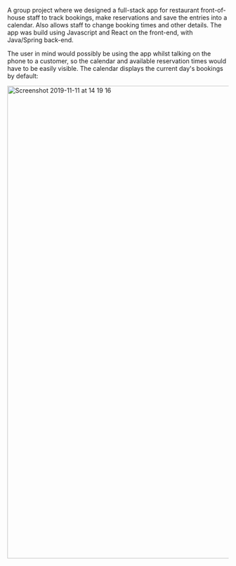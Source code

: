 A group project where we designed a full-stack app for restaurant front-of-house staff to track bookings, make reservations and save the entries into a calendar. Also allows staff to change booking times and other details. The app was build using Javascript and React on the front-end, with Java/Spring back-end.

The user in mind would possibly be using the app whilst talking on the phone to a customer, so the calendar and available reservation times would have to be easily visible. The calendar displays the current day's bookings by default: 

<img width="1077" alt="Screenshot 2019-11-11 at 14 19 16" src="https://user-images.githubusercontent.com/51781302/68594271-19ecb880-048f-11ea-9dff-94f3a5997a85.png">



